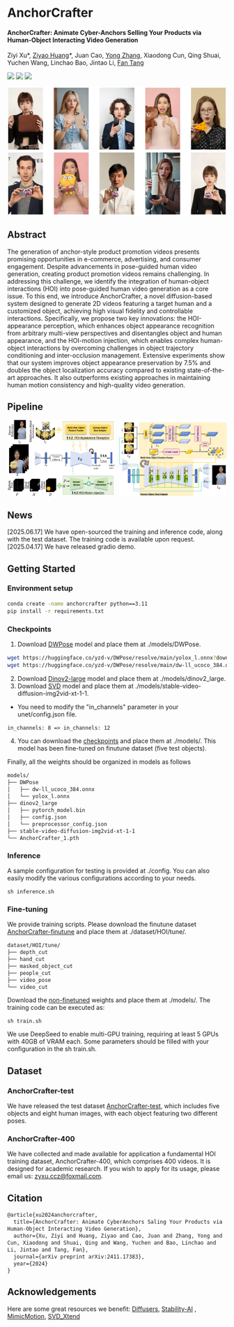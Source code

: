 #  AnchorCrafter

#### AnchorCrafter: Animate Cyber-Anchors Selling Your Products via Human-Object Interacting Video Generation

Ziyi Xu*, [Ziyao Huang](https://scholar.google.com/citations?user=nijlf5YAAAAJ)*, Juan Cao, [Yong Zhang](https://yzhang2016.github.io/), Xiaodong Cun, Qing Shuai, Yuchen Wang, Linchao Bao, Jintao Li, [Fan Tang](https://scholar.google.com/citations?user=PdKElfwAAAAJ) 

[![](https://img.shields.io/badge/Project-Page-green.svg)](https://cangcz.github.io/Anchor-Crafter/) [![](https://img.shields.io/badge/Paper-Arxiv-orange.svg)](https://arxiv.org/abs/2411.17383) [![](https://img.shields.io/badge/YouTube-%23FF0000.svg?logo=YouTube&logoColor=white)](https://www.youtube.com/watch?v=6SZYTJXGTm8) 


<img src="src/result.png" width="600">

## Abstract
The generation of anchor-style product promotion videos presents promising opportunities in e-commerce, advertising, and consumer engagement. 
Despite advancements in pose-guided human video generation, creating product promotion videos remains challenging. 
In addressing this challenge, we identify the integration of human-object interactions (HOI) into pose-guided human video generation as a core issue. 
To this end, we introduce AnchorCrafter, a novel diffusion-based system designed to generate 2D videos featuring a target human and a customized object, achieving high visual fidelity and controllable interactions. 
Specifically, we propose two key innovations: the HOI-appearance perception, which enhances object appearance recognition from arbitrary multi-view perspectives and disentangles object and human appearance, and the HOI-motion injection, which enables complex human-object interactions by overcoming challenges in object trajectory conditioning and inter-occlusion management. 
Extensive experiments show that our system improves object appearance preservation by 7.5\% and doubles the object localization accuracy compared to existing state-of-the-art approaches. It also outperforms existing approaches in maintaining human motion consistency and high-quality video generation. 

## Pipeline
<div style="display: flex; justify-content: space-between;">
  <img src="src/pipeline.png" alt="Pipeline Step 1" width="49%">
  <img src="src/pipeline2.png" alt="Pipeline Step 2" width="49%">
</div>

## News
[2025.06.17] We have open-sourced the training and inference code, along with the test dataset. The training code is available upon request.  
[2025.04.17] We have released gradio demo.

## Getting Started
### Environment setup
```bash
conda create -name anchorcrafter python==3.11
pip install -r requirements.txt
```
### Checkpoints
1. Download [DWPose](https://huggingface.co/yzd-v/DWPose/tree/main) model and place them at ./models/DWPose.
```bash
wget https://huggingface.co/yzd-v/DWPose/resolve/main/yolox_l.onnx?download=true -O models/DWPose/yolox_l.onnx
wget https://huggingface.co/yzd-v/DWPose/resolve/main/dw-ll_ucoco_384.onnx?download=true -O models/DWPose/dw-ll_ucoco_384.onnx
```
2. Download [Dinov2-large](https://huggingface.co/facebook/dinov2-large/tree/main) model and place them at ./models/dinov2_large.
3. Download [SVD](https://huggingface.co/stabilityai/stable-video-diffusion-img2vid-xt-1-1) model and place them at ./models/stable-video-diffusion-img2vid-xt-1-1.
* You need to modify the "in_channels" parameter in your unet/config.json file.
```
in_channels: 8 => in_channels: 12
```
4. You can download the [checkpoints](https://huggingface.co/cangcz/AnchorCrafter_1/tree/main) and place them at ./models/. This model has been fine-tuned on finutune dataset (five test objects).


Finally, all the weights should be organized in models as follows
```
models/
├── DWPose
│   ├── dw-ll_ucoco_384.onnx
│   └── yolox_l.onnx
├── dinov2_large
│   ├── pytorch_model.bin
│   ├── config.json
│   └── preprocessor_config.json
├── stable-video-diffusion-img2vid-xt-1-1  
└── AnchorCrafter_1.pth
```

### Inference
A sample configuration for testing is provided at ./config. You can also easily modify the various configurations according to your needs.
```
sh inference.sh
```

### Fine-tuning
We provide training scripts. Please download the finutune dataset [AnchorCrafter-finutune](https://huggingface.co/datasets/cangcz/AnchorCrafter-finutune) and place them at ./dataset/HOI/tune/. 

```
dataset/HOI/tune/
├── depth_cut
├── hand_cut
├── masked_object_cut
├── people_cut
├── video_pose
└── video_cut
```
Download the [non-finetuned](https://huggingface.co/cangcz/AnchorCrafter-notune) weights and place them at ./models/.
The training code can be executed as:
```
sh train.sh
```
We use DeepSeed to enable multi-GPU training, requiring at least 5 GPUs with 40GB of VRAM each. Some parameters should be filled with your configuration in the sh train.sh.

## Dataset
### AnchorCrafter-test
We have released the test dataset [AnchorCrafter-test](https://huggingface.co/datasets/cangcz/AnchorCrafter-test), which includes five objects and eight human images, with each object featuring two different poses.
### AnchorCrafter-400
We have collected and made available for application a fundamental HOI training dataset, AnchorCrafter-400, which comprises 400 videos. It is designed for academic research. If you wish to apply for its usage, please email us: zyxu.ccz@foxmail.com.


## Citation

```
@article{xu2024anchorcrafter,
  title={AnchorCrafter: Animate CyberAnchors Saling Your Products via Human-Object Interacting Video Generation},
  author={Xu, Ziyi and Huang, Ziyao and Cao, Juan and Zhang, Yong and Cun, Xiaodong and Shuai, Qing and Wang, Yuchen and Bao, Linchao and Li, Jintao and Tang, Fan},
  journal={arXiv preprint arXiv:2411.17383},
  year={2024}
}
```

## Acknowledgements
Here are some great resources we benefit: [Diffusers](https://github.com/huggingface/diffusers), [Stability-AI](https://github.com/Stability-AI/generative-models)
, [MimicMotion](https://github.com/Tencent/MimicMotion), [SVD_Xtend](https://github.com/pixeli99/SVD_Xtend)